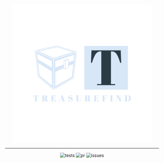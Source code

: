 


<div align="center">
<img src="./TreasureFind-1.png" width="90%" alt="tests">
</div>
<hr>


<div align="center">
<img src="https://github.com/eddyspaghette/TreasureFind/actions/workflows/android.yml/badge.svg" alt="tests">
<img src="https://img.shields.io/github/issues-pr/eddyspaghette/Treasurefind" alt="pr">
<img src="https://img.shields.io/github/issues/eddyspaghette/TreasureFind" alt="issues">
</div>

